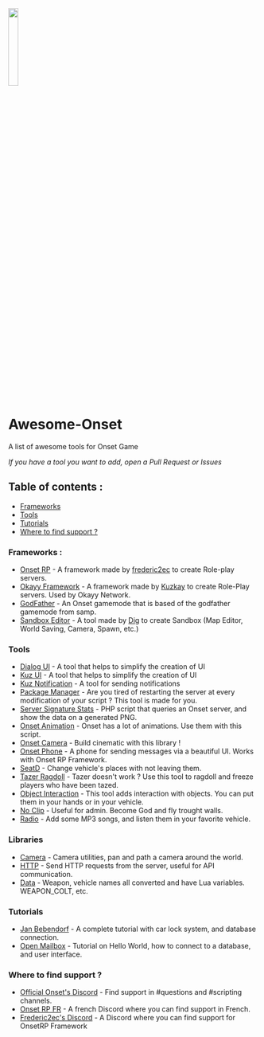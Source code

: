 <img src="https://playonset.com/images/Onset.png" style="width:20%;" style="margin-left: auto;" style="margin-right: auto;" style="display: block;">
<br>

# Awesome-Onset
A list of awesome tools for Onset Game

*If you have a tool you want to add, open a Pull Request or Issues*
## Table of contents :
- [Frameworks](#frameworks-)
- [Tools](#tools)
- [Tutorials](#tutorials)
- [Where to find support ?](#where-to-find-support-)

### Frameworks :
- [Onset RP](https://github.com/frederic2ec/onsetrp) - A framework made by [frederic2ec](https://github.com/frederic2ec) to create Role-play servers.
- [Okayy Framework](https://github.com/Kuzkay/OkayyNetwork/tree/master/OKAYY%20Framework%20Basic) - A framework made by [Kuzkay](https://github.com/Kuzkay) to create Role-Play servers. Used by Okayy Network.
- [GodFather](https://github.com/OnfireNetwork/godfather) - An Onset gamemode that is based of the godfather gamemode from samp. 
- [Sandbox Editor](https://github.com/dig/onset-sandbox-editor) - A tool made by [Dig](https://github.com/dig) to create Sandbox (Map Editor, World Saving, Camera, Spawn, etc.)

### Tools
- [Dialog UI](https://github.com/OnfireNetwork/dialogui) - A tool that helps to simplify the creation of UI
- [Kuz UI](https://github.com/Kuzkay/OkayyNetwork/tree/master/kuz_UI) - A tool that helps to simplify the creation of UI
- [Kuz Notification](https://github.com/Kuzkay/OkayyNetwork/tree/master/kuz_Notifications) - A tool for sending notifications
- [Package Manager](https://forum.playonset.com/forum/onset/scripting/releases/1009-package-manager) - Are you tired of restarting the server at every modification of your script ? This tool is made for you.
- [Server Signature Stats](https://github.com/BlueMountainsIO/OnsetServerSignature) - PHP script that queries an Onset server, and show the data on a generated PNG.
- [Onset Animation](https://github.com/REDRUM112/OnSet-Animations) - Onset has a lot of animations. Use them with this script.
- [Onset Camera](https://github.com/dig/onset-camera-library) - Build cinematic with this library !
- [Onset Phone](https://github.com/rdlh/onset-phone) - A phone for sending messages via a beautiful UI. Works with Onset RP Framework.
- [SeatD](https://forum.playonset.com/forum/onset/scripting/releases/1459-seatd-change-places-in-the-vehicle-without-leaving-there) - Change vehicle's places with not leaving them.
- [Tazer Ragdoll](https://forum.playonset.com/forum/onset/scripting/releases/1499-tazer-ragdoll-tazer-actually-working) - Tazer doesn't work ? Use this tool to ragdoll and freeze players who have been tazed.
- [Object Interaction](https://forum.playonset.com/forum/onset/scripting/releases/1517-object-interaction) - This tool adds interaction with objects. You can put them in your hands or in your vehicle.
- [No Clip](https://forum.playonset.com/forum/onset/scripting/releases/1504-noclip-script) - Useful for admin. Become God and fly trought walls.
- [Radio](https://forum.playonset.com/forum/onset/scripting/releases/1503-ingame-radio-music-in-cars-while-on-the-road) - Add some MP3 songs, and listen them in your favorite vehicle.

### Libraries
- [Camera](https://github.com/dig/onset-camera-library) - Camera utilities, pan and path a camera around the world.
- [HTTP](https://github.com/dig/onset-http-library) - Send HTTP requests from the server, useful for API communication.
- [Data](https://github.com/dig/onset-data) - Weapon, vehicle names all converted and have Lua variables. WEAPON_COLT, etc.

### Tutorials
- [Jan Bebendorf](https://www.youtube.com/watch?v=zmGGCxV2Li8&list=PLvXRXgrNWWe7BBEdsCrNU03_YiaHnngZu) - A complete tutorial with car lock system, and database connection.
- [Open Mailbox](https://www.youtube.com/watch?v=6ShqEIQyj60) - Tutorial on Hello World, how to connect to a database, and user interface.


### Where to find support ?
- [Official Onset's Discord](https://discord.gg/jgmVKVP) - Find support in #questions and #scripting channels.
- [Onset RP FR](https://discord.gg/9sSXYYu) - A french Discord where you can find support in French.
- [Frederic2ec's Discord](https://discord.gg/GUSeJBz) - A Discord where you can find support for OnsetRP Framework
